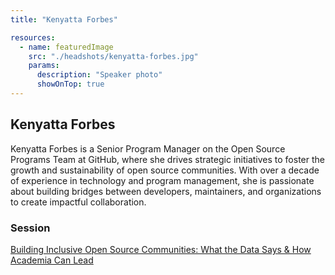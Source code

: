 ```yaml
---
title: "Kenyatta Forbes"

resources:
  - name: featuredImage
    src: "./headshots/kenyatta-forbes.jpg"
    params:
      description: "Speaker photo"
      showOnTop: true
---
```


## Kenyatta Forbes

Kenyatta Forbes is a Senior Program Manager on the Open Source Programs Team at GitHub, where she drives strategic initiatives to foster the growth and sustainability of open source communities. With over a decade of experience in technology and program management, she is passionate about building bridges between developers, maintainers, and organizations to create impactful collaboration.

### Session

[Building Inclusive Open Source Communities: What the Data Says & How Academia Can Lead ](../sessions/building_inclusive_communities.md)
